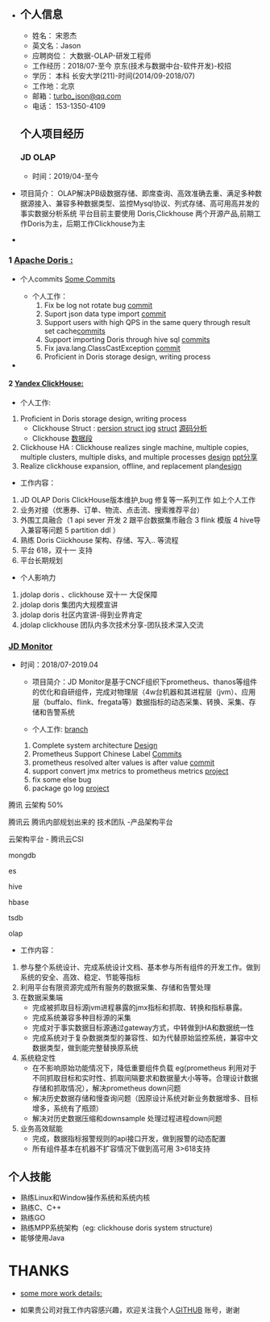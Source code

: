 - ## 个人信息

  - 姓名： 宋恩杰
  - 英文名：Jason
  - 应聘岗位： 大数据-OLAP-研发工程师
  - 工作经历：2018/07-至今  京东(技术与数据中台-软件开发)-校招
  - 学历： 本科 长安大学(211)-时间(2014/09-2018/07)
  - 工作地：北京
  - 邮箱：turbo_json@qq.com
  - 电话： 153-1350-4109

  

  ## 个人项目经历

  

  ### JD OLAP 

  - 时间：2019/04-至今 
- 项目简介： OLAP解决PB级数据存储、即席查询、高效准确去重、满足多种数据源接入、兼容多种数据类型、监控Mysql协议、列式存储、高可用高并发的事实数据分析系统 平台目前主要使用 Doris,Clickhouse 两个开源产品,前期工作Doris为主，后期工作Clickhouse为主
  
- 
### 1 [Apache Doris :](  https://github.com/apache/incubator-doris)

- 个人commits [Some Commits]( https://github.com/songenjie/incubator-doris/commits/songenjie-commit)
  - 个人工作：
    1. Fix be log not rotate bug [commit](https://github.com/songenjie/incubator-doris/commit/95764a54c0711181361cec726cb9b1faacef4f43)
    2. Suport json data type import [commit](https://github.com/songenjie/incubator-doris/commit/26c0e6fb55bd3660c02c0c9fc62e5472d894f69c)
    3. Support users with high QPS in the same query through result set cache[commits](https://github.com/apache/incubator-doris/pull/4284/files)
    4. Support importing Doris through hive sql [commits](https://github.com/songenjie/incubator-doris/commit/043d80586963d9a22c3d21517d9c6fcc3c54ed4e)
    5. Fix java.lang.ClassCastException [commit](https://github.com/apache/incubator-doris/pull/2667/files)
    6. Proficient in Doris storage design, writing process
  
- 
#### 2 [Yandex  ClickHouse: ](https://github.com/ClickHouse/ClickHouse)

  - 个人工作:

1. Proficient in Doris storage design, writing process
     - Clickhouse Struct : [persion struct jpg](https://github.com/songenjie/daily_notes/blob/master/source/clickhouse_storage1.jpg)         [struct](https://www.processon.com/view/link/5eec71e4e401fd1fd2a026b2)           [源码分析](https://github.com/songenjie/daily_notes/blob/master/2020/7月/工作/读clickhouse原理解析与应用实践有感.md) 
   - Clickhouse [数据段](https://github.com/songenjie/daily_notes/blob/master/2020/7月/工作/clickhouse_数据标记.md)
  2. Clickhouse HA : Clickhouse realizes single machine, multiple copies, multiple clusters, multiple disks, and multiple processes [design](https://www.processon.com/view/link/5f0580e17d9c08442052bfd6) [ppt分享](https://github.com/songenjie/daily_notes/blob/master/2020/8月/工作/clickhouse-扩缩容.pptx)
3. Realize clickhouse expansion, offline, and replacement plan[design](https://www.processon.com/view/link/5eec8b70e0b34d4dba4879b3)







 

-  工作内容：

1. JD OLAP Doris ClickHouse版本维护,bug 修复等一系列工作 如上个人工作
  2. 业务对接（优惠券、订单、物流、点击流、搜索推荐平台）
3. 外围工具融合（1 api sever 开发 2 跟平台数据集市融合 3 flink 模版 4 hive导入兼容等问题 5 partition ddl ）
  4. 熟练 Doris  Ciickhouse 架构、存储、写入.. 等流程
5. 平台 618，双十一 支持
6. 平台长期规划



- 个人影响力

1. jdolap doris 、clickhouse 双十一 大促保障 
2. jdolap doris 集团内大规模宣讲
3. jdolap doris 社区内宣讲-得到业界肯定
4. jdolap clickhouse 团队内多次技术分享-团队技术深入交流







###  [JD Monitor]( https://github.com/prometheus/prometheus)

- 时间：2018/07-2019.04
  
  - 项目简介：JD Monitor是基于CNCF组织下prometheus、thanos等组件的优化和自研组件，完成对物理层（4w台机器和其进程层（jvm）、应用层（buffalo、flink、fregata等）数据指标的动态采集、转换、采集、存储和告警系统 
  
  - 个人工作: [branch](https://github.com/songenjie/prometheus/commits/branch-v2.10.0)
  
    


  1. Complete system architecture [Design](https://github.com/songenjie/daily_notes/blob/master/source/prometheus_alll_monitor.jpg)
  2. Prometheus Support Chinese Label [Commits](https://github.com/songenjie/prometheus/commit/c98f89f33c024d10ab2bfedeb7464acb9af04b88)
  3. prometheus resolved alter values is after value [commit](https://github.com/songenjie/prometheus/commit/d55c3575f7d81729375f17dff9d628fa0fa39652)
  4. support  convert jmx metrics to prometheus metrics [project]( https://github.com/songenjie/jmx-to-metrics)
  5. fix some else bug 
  6. package  go log [project](https://github.com/songenjie/go)



腾讯 云架构 50%

腾讯云 腾讯内部规划出来的 技术团队 -产品架构平台

云架构平台 - 腾讯云CSI



mongdb

es

hive

hbase

tsdb

olap



  - 工作内容：

  1. 参与整个系统设计、完成系统设计文档、基本参与所有组件的开发工作。做到系统的安全、高效、稳定、节能等指标
  2. 利用平台有限资源完成所有服务的数据采集、存储和告警处理
  3. 在数据采集端  
     - 完成被抓取目标源jvm进程暴露的jmx指标和抓取、转换和指标暴露。 
     - 完成系统兼容多种目标源的采集 
     - 完成对于事实数据目标源通过gateway方式，中转做到HA和数据统一性 
     - 完成系统对于复杂数据类型的兼容性、如为代替原始监控系统，兼容中文数据类型，做到能完整替换原系统
  4. 系统稳定性 
     - 在不影响原始功能情况下，降低重要组件负载 eg(prometheus 利用对于不同抓取目标和实时性、抓取间隔要求和数据量大小等等。合理设计数据存储和抓取情况），解决prometheus down问题 
     - 解决历史数据存储和慢查询问题（因原设计系统对新业务数据增多、目标增多，系统有了瓶颈） 
     - 解决对历史数据压缩和downsample 处理过程进程down问题
  5. 业务高效赋能 
     - 完成，数据指标报警规则的api接口开发，做到报警的动态配置 
     - 所有组件基本在机器不扩容情况下做到高可用 3>618支持

  

  ## 个人技能

  - 熟练Linux和Window操作系统和系统内核
  - 熟练C、C++
  - 熟练GO
  - 熟练MPP系统架构（eg: clickhouse doris system structure)
  - 能够使用Java

  

  # THANKS

  - [some more work details:]( https://github.com/songenjie/daily_notes/blob/master/resume.md)

  - 如果贵公司对我工作内容感兴趣，欢迎关注我个人[GITHUB](https://github.com/songenjie) 账号，谢谢